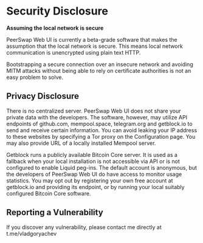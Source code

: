 # Security Disclosure

**Assuming the local network is secure**

PeerSwap Web UI is currently a beta-grade software that makes the assumption that the local network is secure. This means local network communication is unencrypted using plain text HTTP. 

Bootstrapping a secure connection over an insecure network and avoiding MITM attacks without being able to rely on certificate authorities is not an easy problem to solve.

## Privacy Disclosure

There is no centralized server. PeerSwap Web UI does not share your private data with the developers. The software, however, may utilize API endpoints of github.com, mempool.space, telegram.org and getblock.io to send and receive certain information. You can avoid leaking your IP address to these websites by specifying a Tor proxy on the Configuration page. You may also provide URL of a locally installed Mempool server. 

Getblock runs a publicly available Bitcoin Core server. It is used as a fallback when your local installation is not accessible via API or is not configured to enable Liquid peg-ins. The default account is anonymous, but the developers of PeerSwap Web UI do have access to monitor usage statistics. You may opt out by registering your own free account at getblock.io and providing its endpoint, or by running your local suitably configured Bitcoin Core software.

## Reporting a Vulnerability

If you discover any vulnerability, please contact me directly at t.me/vladgoryachev
